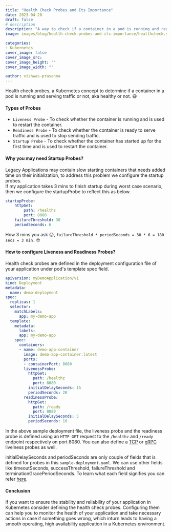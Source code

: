 ```yaml
---
title: "Health Check Probes and Its Importance"
date: 2023-04-28
draft: false
# description
description: "A way to check if a container in a pod is running and ready to serve traffic."
image: images/blog/health-check-probes-and-its-importance/healthcheck.svg

categories:
- Kubernetes
cover_image: false
cover_image_src: 
cover_image_height: ""
cover_image_width: ""

author: vishwas-prasanna
---
```

Health check probes, a Kubernetes concept to determine if a container in a pod is running and serving traffic or not, aka healthy or not. 😃

#### Types of Probes
* `Liveness Probe` - To check whether the container is running and is used to restart the container.
* `Readiness Probe` - To check whether the container is ready to serve traffic and is used to stop sending traffic.
* `Startup Probe` - To check whether the container has started up for the first time and is used to restart the container.

#### Why you may need Startup Probes?
Legacy Applications may contain slow starting containers that needs added time on their initialization, to address this problem we configure the startup probes.  
If my application takes 3 mins to finish startup during worst case scenario, then we configure the startupProbe to reflect this as below.

```yaml
startupProbe: 
	httpGet: 
		path: /healthz
		port: 8080
	failureThreshold: 30
	periodSeconds: 6
```
How 3 mins you ask 😕, `failureThreshold * periodSeconds = 30 * 6 = 180 secs = 3 min.` 🤓

#### How to configure Liveness and Readiness Probes?
Health check probes are defined in the deployment configuration file of your application under pod's template spec field.
```yaml
apiversion: myDemoApplication/v1
kind: Deployment
metadata:
  name: demo-deployment
spec:
  replicas: 1
  selector:
	matchLabels:
	  app: my-demo-app
  template:
    metadata:
      labels: 
      app: my-demo-app
    spec:
      containers:
	  - name: demo-app-container
	    image: demo-app-container:latest
	    ports:
	    - containerPort: 8080
	    livenessProbe:
     	  httpGet:
            path: /healthz
            port: 8080
      	  initialDelaySeconds: 15
      	  periodSeconds: 20
        readinessProbe:
      	  httpGet:
            path: /ready
            port: 8080
      	  initialDelaySeconds: 5 
      	  periodSeconds: 10
```

In the above sample deployment file, the liveness probe and the readiness probe is defined using an `HTTP GET` request to the `/healthz` and `/ready` endpoint respectively on port 8080. You can also define a [TCP](https://kubernetes.io/docs/tasks/configure-pod-container/configure-liveness-readiness-startup-probes/#define-a-tcp-liveness-probe) or [gRPC](https://kubernetes.io/docs/tasks/configure-pod-container/configure-liveness-readiness-startup-probes/#define-a-grpc-liveness-probe) livelness probes as well.

initialDelaySeconds and periodSeconds are only couple of fields that is defined for probes in this `sample-deployment.yaml`. We can use other fields like timeoutSeconds, successThreshold, failureThreshold and terminationGracePeriodSeconds. To learn what each field signifies you can refer [here](https://kubernetes.io/docs/tasks/configure-pod-container/configure-liveness-readiness-startup-probes/#configure-probes).

#### Conclusion
If you want to ensure the stability and reliability of your application in Kubernetes consider defining the health check probes. Configuring them can help you to monitor the health of your application and take necessary actions in case if something goes wrong, which inturn leads to having a smooth operating, high availability application in a Kubernetes environment.